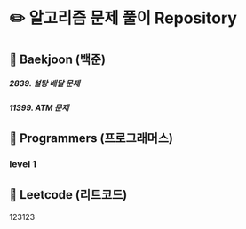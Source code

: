 # :pencil2: 알고리즘 문제 풀이 Repository 

## :blue_book: Baekjoon (백준)
##### 2839. 설탕 배달 문제
##### 11399. ATM 문제

## :blue_book: Programmers (프로그래머스)
### level 1


## :blue_book: Leetcode (리트코드)


123123

